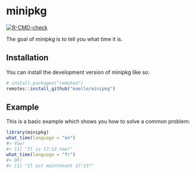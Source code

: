 
<!-- README.md is generated from README.Rmd. Please edit that file -->

# minipkg

<!-- badges: start -->

[![R-CMD-check](https://github.com/maelle/minipkg/actions/workflows/R-CMD-check.yaml/badge.svg)](https://github.com/maelle/minipkg/actions/workflows/R-CMD-check.yaml)
<!-- badges: end -->

The goal of minipkg is to tell you what time it is.

## Installation

You can install the development version of minipkg like so:

``` r
# install.packages("remotes")
remotes::install_github("maelle/minipkg")
```

## Example

This is a basic example which shows you how to solve a common problem:

``` r
library(minipkg)
what_time(language = "en")
#> Yow!
#> [1] "It is 17:13 now!"
what_time(language = "fr")
#> Oh!
#> [1] "Il est maintenant 17:13!"
```
